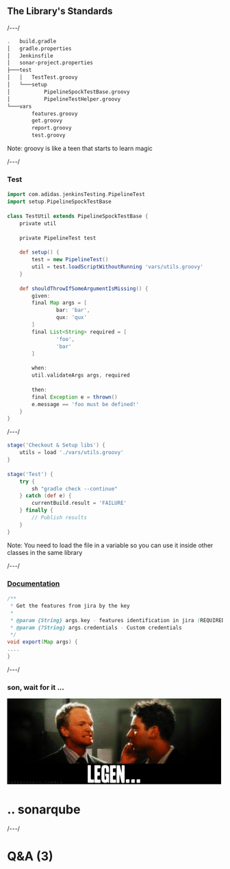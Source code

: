 ## The Library's Standards

/---/
```bash
.   build.gradle
│   gradle.properties
│   Jenkinsfile
│   sonar-project.properties
├───test
│   │   TestTest.groovy
│   └───setup
│           PipelineSpockTestBase.groovy
│           PipelineTestHelper.groovy
└───vars
        features.groovy
        get.groovy
        report.groovy
        test.groovy
```

Note:
groovy is like a teen that starts to learn magic

/---/
### Test
```groovy
import com.adidas.jenkinsTesting.PipelineTest
import setup.PipelineSpockTestBase

class TestUtil extends PipelineSpockTestBase {
    private util

    private PipelineTest test

    def setup() {
        test = new PipelineTest()
        util = test.loadScriptWithoutRunning 'vars/utils.groovy'
    }

    def shouldThrowIfSomeArgumentIsMissing() {
        given:
        final Map args = [
                bar: 'bar',
                qux: 'qux'
        ]
        final List<String> required = [
                'foo',
                'bar'
        ]

        when:
        util.validateArgs args, required

        then:
        final Exception e = thrown()
        e.message == 'foo must be defined!'
    }
}
```

/---/
```groovy
stage('Checkout & Setup libs') {
	utils = load './vars/utils.groovy'
}

stage('Test') {
	try {
		sh "gradle check --continue"
	} catch (def e) {
		currentBuild.result = 'FAILURE'
	} finally {
		// Publish results
	}
}
```

Note:
You need to load the file in a variable so you can use it inside other classes
in the same library

/---/
### [Documentation](http://deheremap7628:8080/job/Lord_Master/job/gtt-jenkins-library/job/master/Documentation/)
```groovy
/**
 * Get the features from jira by the key
 *
 * @param {String} args.key - features identification in jira (REQUIRED)
 * @param {?String} args.credentials - Custom credentials
 */
void export(Map args) {
....
}
```

/---/
### son, wait for it ...

![](2017/images/adidas-understanding-test-automation-CI-CD-pipelines/legendary.gif)

# .. sonarqube

/---/
# Q&A (3)
